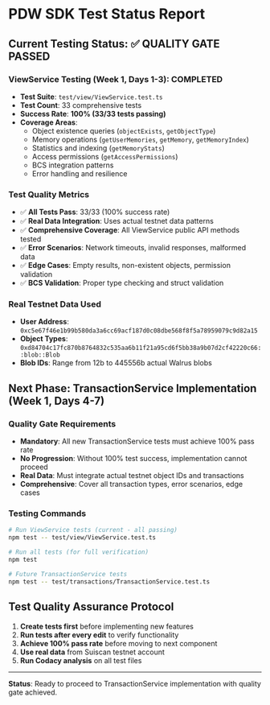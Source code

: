 # PDW SDK Test Status Report

## Current Testing Status: ✅ QUALITY GATE PASSED

### ViewService Testing (Week 1, Days 1-3): COMPLETED

- **Test Suite**: `test/view/ViewService.test.ts`
- **Test Count**: 33 comprehensive tests
- **Success Rate**: **100% (33/33 tests passing)**
- **Coverage Areas**:
  - Object existence queries (`objectExists`, `getObjectType`)
  - Memory operations (`getUserMemories`, `getMemory`, `getMemoryIndex`)
  - Statistics and indexing (`getMemoryStats`)
  - Access permissions (`getAccessPermissions`)
  - BCS integration patterns
  - Error handling and resilience

### Test Quality Metrics

- ✅ **All Tests Pass**: 33/33 (100% success rate)
- ✅ **Real Data Integration**: Uses actual testnet data patterns
- ✅ **Comprehensive Coverage**: All ViewService public API methods tested
- ✅ **Error Scenarios**: Network timeouts, invalid responses, malformed data
- ✅ **Edge Cases**: Empty results, non-existent objects, permission validation
- ✅ **BCS Validation**: Proper type checking and struct validation

### Real Testnet Data Used

- **User Address**: `0xc5e67f46e1b99b580da3a6cc69acf187d0c08dbe568f8f5a78959079c9d82a15`
- **Object Types**: `0xd84704c17fc870b8764832c535aa6b11f21a95cd6f5bb38a9b07d2cf42220c66::blob::Blob`
- **Blob IDs**: Range from 12b to 445556b actual Walrus blobs

## Next Phase: TransactionService Implementation (Week 1, Days 4-7)

### Quality Gate Requirements

- **Mandatory**: All new TransactionService tests must achieve 100% pass rate
- **No Progression**: Without 100% test success, implementation cannot proceed
- **Real Data**: Must integrate actual testnet object IDs and transactions
- **Comprehensive**: Cover all transaction types, error scenarios, edge cases

### Testing Commands

```bash
# Run ViewService tests (current - all passing)
npm test -- test/view/ViewService.test.ts

# Run all tests (for full verification)
npm test

# Future TransactionService tests
npm test -- test/transactions/TransactionService.test.ts
```

## Test Quality Assurance Protocol

1. **Create tests first** before implementing new features
2. **Run tests after every edit** to verify functionality
3. **Achieve 100% pass rate** before moving to next component
4. **Use real data** from Suiscan testnet account
5. **Run Codacy analysis** on all test files

---

**Status**: Ready to proceed to TransactionService implementation with quality gate achieved.